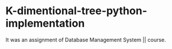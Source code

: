 # K-dimentional-tree-python-implementation
It was an assignment of Database Management System || course.
